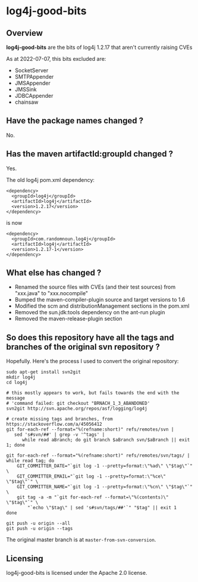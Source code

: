 
# log4j-good-bits

## Overview

**log4j-good-bits** are the bits of log4j 1.2.17 that aren't currently raising CVEs

As at 2022-07-07, this bits excluded are:

* SocketServer
* SMTPAppender
* JMSAppender
* JMSSink
* JDBCAppender
* chainsaw

## Have the package names changed ?

No.

## Has the maven artifactId:groupId changed ?

Yes.

The old log4j pom.xml dependency:
```
<dependency>
  <groupId>log4j</groupId>
  <artifactId>log4j</artifactId>
  <version>1.2.17</version>
</dependency>
```  

is now
```
<dependency>
  <groupId>com.randomnoun.log4j</groupId>
  <artifactId>log4j</artifactId>
  <version>1.2.17-1</version>
</dependency>  
```  

## What else has changed ?

* Renamed the source files with CVEs (and their test sources) from "xxx.java" to "xxx.nocompile"
* Bumped the maven-compiler-plugin source and target versions to 1.6
* Modified the scm and distributionManagement sections in the pom.xml
* Removed the sun.jdk:tools dependency on the ant-run plugin
* Removed the maven-release-plugin section


## So does this repository have all the tags and branches of the original svn repository ?

Hopefully. Here's the process I used to convert the original repository:

```
sudo apt-get install svn2git
mkdir log4j
cd log4j

# this mostly appears to work, but fails towards the end with the message
# 'command failed: git checkout "BRNACH_1_3_ABANDONED'
svn2git http://svn.apache.org/repos/asf/logging/log4j

# create missing tags and branches, from https://stackoverflow.com/a/45056412
git for-each-ref --format="%(refname:short)" refs/remotes/svn |
   sed 's#svn/##' | grep -v '^tags' |
      while read aBranch; do git branch $aBranch svn/$aBranch || exit 1; done
      
git for-each-ref --format="%(refname:short)" refs/remotes/svn/tags/ |
while read tag; do
    GIT_COMMITTER_DATE="`git log -1 --pretty=format:\"%ad\" \"$tag\"`" \
    GIT_COMMITTER_EMAIL="`git log -1 --pretty=format:\"%ce\" \"$tag\"`" \
    GIT_COMMITTER_NAME="`git log -1 --pretty=format:\"%cn\" \"$tag\"`" \
    git tag -a -m "`git for-each-ref --format=\"%(contents)\" \"$tag\"`" \
        "`echo \"$tag\" | sed 's#svn/tags/##'`" "$tag" || exit 1
done

git push -u origin --all
git push -u origin --tags
```

The original master branch is at `master-from-svn-conversion`.

## Licensing

log4j-good-bits is licensed under the Apache 2.0 license.
